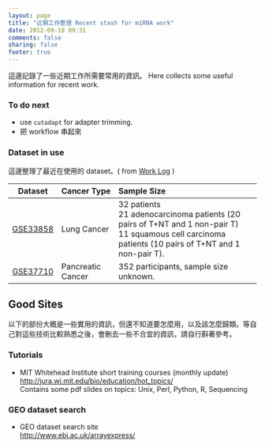```yaml
---
layout: page
title: "近期工作整理 Recent stash for miRNA work"
date: 2012-09-18 09:31
comments: false
sharing: false
footer: true
---
```

這邊記錄了一些近期工作所需要常用的資訊。
Here collects some useful information for recent work.
### To do next
* use `cutadapt` for adapter trimming.
* 把 workflow 串起來

### Dataset in use
這邊整理了最近在使用的 dataset。( from [Work Log](/blog/2012/11/13/work-log-11-slash-13/) )


Dataset     | Cancer Type        | Sample Size
----------- | -------------      | :------------
[GSE33858]  | Lung Cancer        | 32 patients <br />21 adenocarcinoma patients (20 pairs of T+NT and 1 non-pair T) <br />11 squamous cell carcinoma patients (10 pairs of T+NT and 1 non-pair T).  
[GSE37710]  | Pancreatic Cancer  | 352 participants, sample size unknown.


[GSE33858]: http://www.ncbi.nlm.nih.gov/geo/query/acc.cgi?acc=GSE33858
[GSE37710]: http://www.ncbi.nlm.nih.gov/geo/query/acc.cgi?acc=GSE37710



<!-- End of work summary -->
## Good Sites
以下的部份大概是一些實用的資訊，但還不知道要怎麼用，以及該怎麼歸類。等自己對這些技術比較熟悉之後，會刪去一些不合宜的資訊，請自行斟著參考。

### Tutorials
* MIT Whitehead Institute short training courses (monthly update)  
<http://jura.wi.mit.edu/bio/education/hot_topics/>  
Contains some pdf slides on topics: Unix, Perl, Python, R, Sequencing  



### GEO dataset search
* GEO dataset search site  
<http://www.ebi.ac.uk/arrayexpress/>